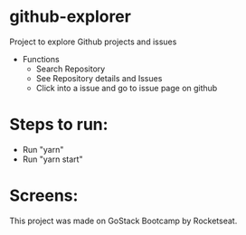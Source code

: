 # github-explorer
Project to explore Github projects and issues

- Functions
  - Search Repository
  - See Repository details and Issues
  - Click into a issue and go to issue page on github
  
# Steps to run:
  - Run "yarn"
  - Run "yarn start"
  
 # Screens:
  
 
This project was made on GoStack Bootcamp by Rocketseat.
